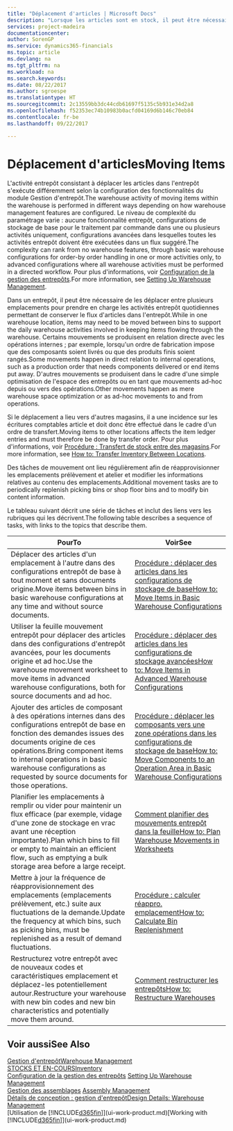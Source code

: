 ```yaml
---
title: "Déplacement d'articles | Microsoft Docs"
description: "Lorsque les articles sont en stock, il peut être nécessaire de les déplacer entre plusieurs emplacements pour prendre en charge les activités entrepôt quotidiennes permettant de conserver le flux d'articles dans l'entrepôt. Certains mouvements se produisent en relation directe avec les opérations internes ; par exemple, lorsqu'un ordre de fabrication impose que des composants soient livrés ou que des produits finis soient rangés. D'autres mouvements se produisent dans le cadre d'une simple optimisation de l'espace des entrepôts ou en tant que mouvements ad-hoc depuis ou vers des opérations."
services: project-madeira
documentationcenter: 
author: SorenGP
ms.service: dynamics365-financials
ms.topic: article
ms.devlang: na
ms.tgt_pltfrm: na
ms.workload: na
ms.search.keywords: 
ms.date: 08/22/2017
ms.author: sgroespe
ms.translationtype: HT
ms.sourcegitcommit: 2c13559bb3dc44cdb61697f5135c5b931e34d2a8
ms.openlocfilehash: f52353ec74b10983b0acfd04169d6b146c70eb84
ms.contentlocale: fr-be
ms.lasthandoff: 09/22/2017

---
```

# <a name="moving-items"></a><span data-ttu-id="834bd-105">Déplacement d'articles</span><span class="sxs-lookup"><span data-stu-id="834bd-105">Moving Items</span></span>
<span data-ttu-id="834bd-106">L'activité entrepôt consistant à déplacer les articles dans l'entrepôt s'exécute différemment selon la configuration des fonctionnalités du module Gestion d'entrepôt.</span><span class="sxs-lookup"><span data-stu-id="834bd-106">The warehouse activity of moving items within the warehouse is performed in different ways depending on how warehouse management features are configured.</span></span> <span data-ttu-id="834bd-107">Le niveau de complexité du paramétrage varie : aucune fonctionnalité entrepôt, configurations de stockage de base pour le traitement par commande dans une ou plusieurs activités uniquement, configurations avancées dans lesquelles toutes les activités entrepôt doivent être exécutées dans un flux suggéré.</span><span class="sxs-lookup"><span data-stu-id="834bd-107">The complexity can rank from no warehouse features, through basic warehouse configurations for order-by order handling in one or more activities only, to advanced configurations where all warehouse activities must be performed in a directed workflow.</span></span> <span data-ttu-id="834bd-108">Pour plus d'informations, voir [Configuration de la gestion des entrepôts](warehouse-setup-warehouse.md).</span><span class="sxs-lookup"><span data-stu-id="834bd-108">For more information, see [Setting Up Warehouse Management](warehouse-setup-warehouse.md).</span></span>

<span data-ttu-id="834bd-109">Dans un entrepôt, il peut être nécessaire de les déplacer entre plusieurs emplacements pour prendre en charge les activités entrepôt quotidiennes permettant de conserver le flux d'articles dans l'entrepôt.</span><span class="sxs-lookup"><span data-stu-id="834bd-109">While in one warehouse location, items may need to be moved between bins to support the daily warehouse activities involved in keeping items flowing through the warehouse.</span></span> <span data-ttu-id="834bd-110">Certains mouvements se produisent en relation directe avec les opérations internes ; par exemple, lorsqu'un ordre de fabrication impose que des composants soient livrés ou que des produits finis soient rangés.</span><span class="sxs-lookup"><span data-stu-id="834bd-110">Some movements happen in direct relation to internal operations, such as a production order that needs components delivered or end items put away.</span></span> <span data-ttu-id="834bd-111">D'autres mouvements se produisent dans le cadre d'une simple optimisation de l'espace des entrepôts ou en tant que mouvements ad-hoc depuis ou vers des opérations.</span><span class="sxs-lookup"><span data-stu-id="834bd-111">Other movements happen as mere warehouse space optimization or as ad-hoc movements to and from operations.</span></span>

<span data-ttu-id="834bd-112">Si le déplacement a lieu vers d'autres magasins, il a une incidence sur les écritures comptables article et doit donc être effectué dans le cadre d'un ordre de transfert.</span><span class="sxs-lookup"><span data-stu-id="834bd-112">Moving items to other locations affects the item ledger entries and must therefore be done by transfer order.</span></span> <span data-ttu-id="834bd-113">Pour plus d'informations, voir [Procédure : Transfert de stock entre des magasins](inventory-how-transfer-between-locations.md).</span><span class="sxs-lookup"><span data-stu-id="834bd-113">For more information, see [How to: Transfer Inventory Between Locations](inventory-how-transfer-between-locations.md).</span></span>  

<span data-ttu-id="834bd-114">Des tâches de mouvement ont lieu régulièrement afin de réapprovisionner les emplacements prélèvement et atelier et modifier les informations relatives au contenu des emplacements.</span><span class="sxs-lookup"><span data-stu-id="834bd-114">Additional movement tasks are to periodically replenish picking bins or shop floor bins and to modify bin content information.</span></span>  

 <span data-ttu-id="834bd-115">Le tableau suivant décrit une série de tâches et inclut des liens vers les rubriques qui les décrivent.</span><span class="sxs-lookup"><span data-stu-id="834bd-115">The following table describes a sequence of tasks, with links to the topics that describe them.</span></span>   

|<span data-ttu-id="834bd-116">**Pour**</span><span class="sxs-lookup"><span data-stu-id="834bd-116">**To**</span></span>|<span data-ttu-id="834bd-117">**Voir**</span><span class="sxs-lookup"><span data-stu-id="834bd-117">**See**</span></span>|  
|------------|-------------|  
|<span data-ttu-id="834bd-118">Déplacer des articles d'un emplacement à l'autre dans des configurations entrepôt de base à tout moment et sans documents origine.</span><span class="sxs-lookup"><span data-stu-id="834bd-118">Move items between bins in basic warehouse configurations at any time and without source documents.</span></span>|[<span data-ttu-id="834bd-119">Procédure : déplacer des articles dans les configurations de stockage de base</span><span class="sxs-lookup"><span data-stu-id="834bd-119">How to: Move Items in Basic Warehouse Configurations</span></span>](warehouse-how-to-move-items-ad-hoc-in-basic-warehousing.md)|
|<span data-ttu-id="834bd-120">Utiliser la feuille mouvement entrepôt pour déplacer des articles dans des configurations d'entrepôt avancées, pour les documents origine et ad hoc.</span><span class="sxs-lookup"><span data-stu-id="834bd-120">Use the warehouse movement worksheet to move items in advanced warehouse configurations, both for source documents and ad hoc.</span></span>|[<span data-ttu-id="834bd-121">Procédure : déplacer des articles dans les configurations de stockage avancées</span><span class="sxs-lookup"><span data-stu-id="834bd-121">How to: Move Items in Advanced Warehouse Configurations</span></span>](warehouse-how-to-move-items-in-advanced-warehousing.md)|  
|<span data-ttu-id="834bd-122">Ajouter des articles de composant à des opérations internes dans des configurations entrepôt de base en fonction des demandes issues des documents origine de ces opérations.</span><span class="sxs-lookup"><span data-stu-id="834bd-122">Bring component items to internal operations in basic warehouse configurations as requested by source documents for those operations.</span></span>|[<span data-ttu-id="834bd-123">Procédure : déplacer les composants vers une zone opérations dans les configurations de stockage de base</span><span class="sxs-lookup"><span data-stu-id="834bd-123">How to: Move Components to an Operation Area in Basic Warehouse Configurations</span></span>](warehouse-how-to-move-components-to-an-operation-area-in-basic-warehousing.md)|
|<span data-ttu-id="834bd-124">Planifier les emplacements à remplir ou vider pour maintenir un flux efficace (par exemple, vidage d'une zone de stockage en vrac avant une réception importante).</span><span class="sxs-lookup"><span data-stu-id="834bd-124">Plan which bins to fill or empty to maintain an efficient flow, such as emptying a bulk storage area before a large receipt.</span></span>|[<span data-ttu-id="834bd-125">Comment planifier des mouvements entrepôt dans la feuille</span><span class="sxs-lookup"><span data-stu-id="834bd-125">How to: Plan Warehouse Movements in Worksheets</span></span>](warehouse-how-to-plan-warehouse-movements-in-worksheets.md)|
|<span data-ttu-id="834bd-126">Mettre à jour la fréquence de réapprovisionnement des emplacements (emplacements prélèvement, etc.) suite aux fluctuations de la demande.</span><span class="sxs-lookup"><span data-stu-id="834bd-126">Update the frequency at which bins, such as picking bins, must be replenished as a result of demand fluctuations.</span></span>|[<span data-ttu-id="834bd-127">Procédure : calculer réappro. emplacement</span><span class="sxs-lookup"><span data-stu-id="834bd-127">How to: Calculate Bin Replenishment</span></span>](warehouse-how-to-calculate-bin-replenishment.md)|
|<span data-ttu-id="834bd-128">Restructurez votre entrepôt avec de nouveaux codes et caractéristiques emplacement et déplacez-les potentiellement autour.</span><span class="sxs-lookup"><span data-stu-id="834bd-128">Restructure your warehouse with new bin codes and new bin characteristics and potentially move them around.</span></span>|[<span data-ttu-id="834bd-129">Comment restructurer les entrepôts</span><span class="sxs-lookup"><span data-stu-id="834bd-129">How to: Restructure Warehouses</span></span>](warehouse-how-to-restructure-warehouses.md)|  

## <a name="see-also"></a><span data-ttu-id="834bd-130">Voir aussi</span><span class="sxs-lookup"><span data-stu-id="834bd-130">See Also</span></span>  
[<span data-ttu-id="834bd-131">Gestion d'entrepôt</span><span class="sxs-lookup"><span data-stu-id="834bd-131">Warehouse Management</span></span>](warehouse-manage-warehouse.md)  
[<span data-ttu-id="834bd-132">STOCKS ET EN-COURS</span><span class="sxs-lookup"><span data-stu-id="834bd-132">Inventory</span></span>](inventory-manage-inventory.md)  
<span data-ttu-id="834bd-133">[Configuration de la gestion des entrepôts](warehouse-setup-warehouse.md)   </span><span class="sxs-lookup"><span data-stu-id="834bd-133">[Setting Up Warehouse Management](warehouse-setup-warehouse.md)   </span></span>  
<span data-ttu-id="834bd-134">[Gestion des assemblages](assembly-assemble-items.md)  </span><span class="sxs-lookup"><span data-stu-id="834bd-134">[Assembly Management](assembly-assemble-items.md)  </span></span>  
[<span data-ttu-id="834bd-135">Détails de conception : gestion d'entrepôt</span><span class="sxs-lookup"><span data-stu-id="834bd-135">Design Details: Warehouse Management</span></span>](design-details-warehouse-management.md)  
<span data-ttu-id="834bd-136">[Utilisation de [!INCLUDE[d365fin](includes/d365fin_md.md)]](ui-work-product.md)</span><span class="sxs-lookup"><span data-stu-id="834bd-136">[Working with [!INCLUDE[d365fin](includes/d365fin_md.md)]](ui-work-product.md)</span></span>

